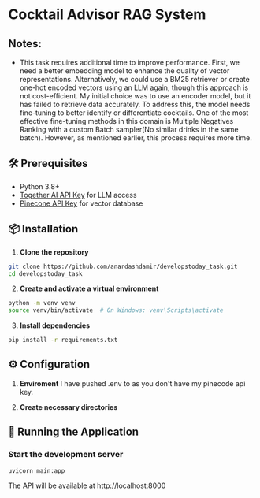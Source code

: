 # Cocktail Advisor RAG System
## Notes:
- This task requires additional time to improve performance. First, we need a better embedding model to enhance the quality of vector representations. Alternatively, we could use a BM25 retriever or create one-hot encoded vectors using an LLM again, though this approach is not cost-efficient. My initial choice was to use an encoder model, but it has failed to retrieve data accurately. To address this, the model needs fine-tuning to better identify or differentiate cocktails. One of the most effective fine-tuning methods in this domain is Multiple Negatives Ranking with a custom Batch sampler(No similar drinks in the same batch). However, as mentioned earlier, this process requires more time.

## 🛠️ Prerequisites

- Python 3.8+
- [Together AI API Key](https://together.ai/) for LLM access
- [Pinecone API Key](https://www.pinecone.io/) for vector database

## 📦 Installation

1. **Clone the repository**

```bash
git clone https://github.com/anardashdamir/developstoday_task.git
cd developstoday_task
```

2. **Create and activate a virtual environment**

```bash
python -m venv venv
source venv/bin/activate  # On Windows: venv\Scripts\activate
```

3. **Install dependencies**

```bash
pip install -r requirements.txt
```

## ⚙️ Configuration

1. **Enviroment**
I have pushed .env to as you don't have my pinecode api key.

2. **Create necessary directories**



## 🚀 Running the Application


### Start the development server

```bash
uvicorn main:app
```
The API will be available at http://localhost:8000
